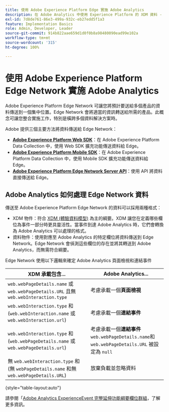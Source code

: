 ```yaml
---
title: 使用 Adobe Experience Platform Edge 實施 Adobe Analytics
description: 在 Adobe Analytics 中使用 Experience Platform 的 XDM 資料 - 總覽
exl-id: 7d8de761-86e3-499a-932c-eb27edd5f1a3
feature: Implementation Basics
role: Admin, Developer, Leader
source-git-commit: 914b822aae659d1d0f0b8a98480090ead99e102a
workflow-type: tm+mt
source-wordcount: '315'
ht-degree: 100%

---
```


# 使用 Adobe Experience Platform Edge Network 實施 Adobe Analytics

Adobe Experience Platform Edge Network 可讓您將預計要送給多個產品的資料傳送到一個集中位置。Edge Network 會將適當的資訊轉送給所需的產品。此概念可讓您整合實施工作，特別是橫跨多個資料解決方案時。

Adobe 提供三個主要方法將資料傳送給 Edge Network：

* **[Adobe Experience Platform Web SDK](web-sdk/overview.md)**：在 Adobe Experience Platform Data Collection 中，使用 Web SDK 擴充功能傳送資料給 Edge。
* **[Adobe Experience Platform Mobile SDK](mobile-sdk/overview.md)**：在 Adobe Experience Platform Data Collection 中，使用 Mobile SDK 擴充功能傳送資料給 Edge。
* **[Adobe Experience Platform Edge Network Server API](server-api/overview.md)**：使用 API 將資料直接傳送給 Edge。



## Adobe Analytics 如何處理 Edge Network 資料

傳送至 Adobe Experience Platform Edge Network 的資料可以採用兩種格式：

* XDM 物件：符合 [XDM (體驗資料模型)](https://experienceleague.adobe.com/docs/experience-platform/xdm/home.html?lang=zh-Hant) 為主的綱要。XDM 讓您在定義哪些欄位為事件一部分時更具靈活性。當事件到達 Adobe Analytics 時，它們會轉換為 Adobe Analytics 可以處理的格式。
* 資料物件：使用對應至 Adobe Analytics 的特定欄位將資料傳送到 Edge Network。Edge Network 會偵測這些欄位的存在並將其轉送到 Adobe Analytics，而無需符合綱要。


Edge Network 使用以下邏輯來確定 Adobe Analytics 頁面檢視和連結事件

| XDM 承載包含... | Adobe Analytics... |
|---|---|
| `web.webPageDetails.name` 或 `web.webPageDetails.URL` 且無 `web.webInteraction.type` | 考慮承載一個&#x200B;**頁面檢視** |
| `web.webInteraction.type` 和 (`web.webInteraction.name` 或 `web.webInteraction.url`) | 考慮承載一個&#x200B;**連結事件** |
| `web.webInteraction.type` 和 (`web.webPageDetails.name` 或 `web.webPageDetails.url`) | 考慮承載一個&#x200B;**連結事件** <br/>`web.webPageDetails.name`和 `web.webPageDetails.URL` 被設定為 `null` |
| 無 `web.webInteraction.type` 和 (無 `webPageDetails.name` 和無 `web.webPageDetails.URL`) | 放棄負載並忽略資料 |

{style="table-layout:auto"}

請參閱「[Adobe Analytics ExperienceEvent 完整延伸功能綱要欄位群組](https://experienceleague.adobe.com/docs/experience-platform/xdm/field-groups/event/analytics-full-extension.html)，了解更多資訊。
